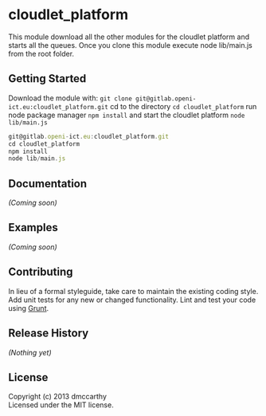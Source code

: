 # cloudlet_platform

This module download all the other modules for the cloudlet platform and starts all the queues. Once you clone this
module execute node lib/main.js from the root folder.

## Getting Started
Download the module with: `git clone git@gitlab.openi-ict.eu:cloudlet_platform.git` cd to the directory
`cd cloudlet_platform` run node package manager `npm install` and start the cloudlet platform `node lib/main.js`


```javascript
git@gitlab.openi-ict.eu:cloudlet_platform.git
cd cloudlet_platform
npm install
node lib/main.js
```

## Documentation
_(Coming soon)_

## Examples
_(Coming soon)_

## Contributing
In lieu of a formal styleguide, take care to maintain the existing coding style. Add unit tests for any new or
changed functionality. Lint and test your code using [Grunt](http://gruntjs.com/).

## Release History
_(Nothing yet)_

## License
Copyright (c) 2013 dmccarthy  
Licensed under the MIT license.
